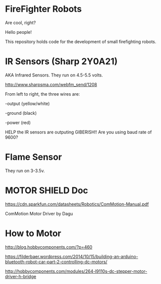 # FireFighter Robots
Are cool, right?

Hello people!

This repository holds code for the development of small firefighting robots.


# IR Sensors (Sharp 2Y0A21)
AKA Infrared Sensors. 
They run on 4.5-5.5 volts.

http://www.sharpsma.com/webfm_send/1208

From left to right, the three wires are:

-output (yellow/white)

-ground (black)

-power (red)

HELP the IR sensors are outputing GIBERISH!! Are you using baud rate of 9600?

# Flame Sensor
They run on 3-3.5v. 



# MOTOR SHIELD Doc
https://cdn.sparkfun.com/datasheets/Robotics/ComMotion-Manual.pdf

ComMotion Motor Driver by Dagu

# How to Motor
http://blog.hobbycomponents.com/?p=460

https://filderbaer.wordpress.com/2014/10/15/building-an-arduino-bluetooth-robot-car-part-2-controlling-dc-motors/

http://hobbycomponents.com/modules/264-l9110s-dc-stepper-motor-driver-h-bridge

